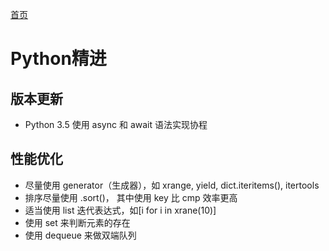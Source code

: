 [首页](/)
# Python精进

## 版本更新

* Python 3.5 使用 async 和 await 语法实现协程

## 性能优化

* 尽量使用 generator（生成器），如 xrange, yield, dict.iteritems(), itertools
* 排序尽量使用 .sort()， 其中使用 key 比 cmp 效率更高
* 适当使用 list 迭代表达式，如[i for i in xrane(10)]
* 使用 set 来判断元素的存在
* 使用 dequeue 来做双端队列
